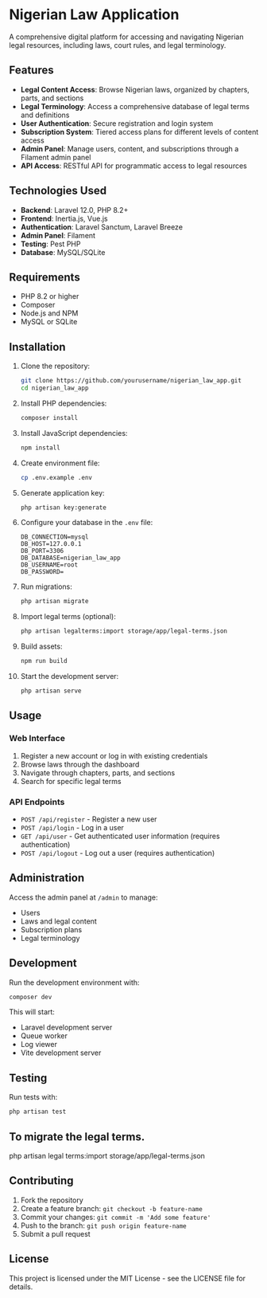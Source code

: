 # Nigerian Law Application

A comprehensive digital platform for accessing and navigating Nigerian legal resources, including laws, court rules, and
legal terminology.

## Features

- **Legal Content Access**: Browse Nigerian laws, organized by chapters, parts, and sections
- **Legal Terminology**: Access a comprehensive database of legal terms and definitions
- **User Authentication**: Secure registration and login system
- **Subscription System**: Tiered access plans for different levels of content access
- **Admin Panel**: Manage users, content, and subscriptions through a Filament admin panel
- **API Access**: RESTful API for programmatic access to legal resources

## Technologies Used

- **Backend**: Laravel 12.0, PHP 8.2+
- **Frontend**: Inertia.js, Vue.js
- **Authentication**: Laravel Sanctum, Laravel Breeze
- **Admin Panel**: Filament
- **Testing**: Pest PHP
- **Database**: MySQL/SQLite

## Requirements

- PHP 8.2 or higher
- Composer
- Node.js and NPM
- MySQL or SQLite

## Installation

1. Clone the repository:
   ```bash
   git clone https://github.com/yourusername/nigerian_law_app.git
   cd nigerian_law_app
   ```

2. Install PHP dependencies:
   ```bash
   composer install
   ```

3. Install JavaScript dependencies:
   ```bash
   npm install
   ```

4. Create environment file:
   ```bash
   cp .env.example .env
   ```

5. Generate application key:
   ```bash
   php artisan key:generate
   ```

6. Configure your database in the `.env` file:
   ```
   DB_CONNECTION=mysql
   DB_HOST=127.0.0.1
   DB_PORT=3306
   DB_DATABASE=nigerian_law_app
   DB_USERNAME=root
   DB_PASSWORD=
   ```

7. Run migrations:
   ```bash
   php artisan migrate
   ```

8. Import legal terms (optional):
   ```bash
   php artisan legalterms:import storage/app/legal-terms.json
   ```

9. Build assets:
   ```bash
   npm run build
   ```

10. Start the development server:
    ```bash
    php artisan serve
    ```

## Usage

### Web Interface

1. Register a new account or log in with existing credentials
2. Browse laws through the dashboard
3. Navigate through chapters, parts, and sections
4. Search for specific legal terms

### API Endpoints

- `POST /api/register` - Register a new user
- `POST /api/login` - Log in a user
- `GET /api/user` - Get authenticated user information (requires authentication)
- `POST /api/logout` - Log out a user (requires authentication)

## Administration

Access the admin panel at `/admin` to manage:

- Users
- Laws and legal content
- Subscription plans
- Legal terminology

## Development

Run the development environment with:

```bash
composer dev
```

This will start:

- Laravel development server
- Queue worker
- Log viewer
- Vite development server

## Testing

Run tests with:

```bash
php artisan test
```

## To migrate  the legal terms.

php artisan legal terms:import storage/app/legal-terms.json

## Contributing

1. Fork the repository
2. Create a feature branch: `git checkout -b feature-name`
3. Commit your changes: `git commit -m 'Add some feature'`
4. Push to the branch: `git push origin feature-name`
5. Submit a pull request

## License

This project is licensed under the MIT License - see the LICENSE file for details.

